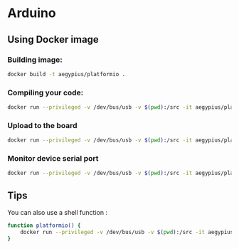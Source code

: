# Arduino

## Using Docker image

### Building image:

```sh
docker build -t aegypius/platformio .
```

### Compiling your code:

```sh
docker run --privileged -v /dev/bus/usb -v $(pwd):/src -it aegypius/platformio platformio run
```

### Upload to the board

```sh
docker run --privileged -v /dev/bus/usb -v $(pwd):/src -it aegypius/platformio platformio run -t upload
```

### Monitor device serial port

```sh
docker run --privileged -v /dev/bus/usb -v $(pwd):/src -it aegypius/platformio platformio serialports monitor
```

## Tips

You can also use a shell function :

```sh
function platformio() {
	docker run --privileged -v /dev/bus/usb -v $(pwd):/src -it aegypius/platformio platformio $@
}
```
